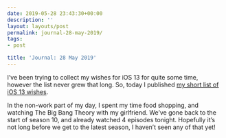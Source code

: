 ```yaml
---
date: 2019-05-28 23:43:30+00:00
description: ''
layout: layouts/post
permalink: journal-28-may-2019/
tags:
- post

title: 'Journal: 28 May 2019'
---
```


<p>I’ve been trying to collect my wishes for iOS 13 for quite some time, however the list never grew that long. So, today I published <a href="https://chrishannah.me/my-short-list-of-ios-13-wishes/">my short list of iOS 13 wishes</a>.</p>
<p>In the non-work part of my day, I spent my time food shopping, and watching The Big Bang Theory with my girlfriend. We’ve gone back to the start of season 10, and already watched 4 episodes tonight. Hopefully it’s not long before we get to the latest season, I haven’t seen any of that yet!</p>
